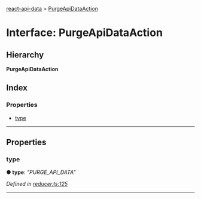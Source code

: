 [react-api-data](../README.md) > [PurgeApiDataAction](../interfaces/purgeapidataaction.md)

# Interface: PurgeApiDataAction

## Hierarchy

**PurgeApiDataAction**

## Index

### Properties

* [type](purgeapidataaction.md#type)

---

## Properties

<a id="type"></a>

###  type

**● type**: *"PURGE_API_DATA"*

*Defined in [reducer.ts:125](https://github.com/oberonamsterdam/react-api-data/blob/a5bda9f/src/reducer.ts#L125)*

___

